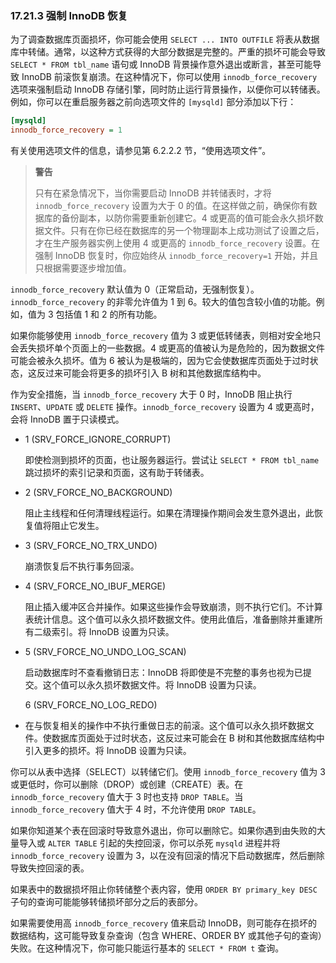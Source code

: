 ### 17.21.3 强制 InnoDB 恢复

为了调查数据库页面损坏，你可能会使用 `SELECT ... INTO OUTFILE` 将表从数据库中转储。通常，以这种方式获得的大部分数据是完整的。严重的损坏可能会导致 `SELECT * FROM tbl_name` 语句或 InnoDB 背景操作意外退出或断言，甚至可能导致 InnoDB 前滚恢复崩溃。在这种情况下，你可以使用 `innodb_force_recovery` 选项来强制启动 InnoDB 存储引擎，同时防止运行背景操作，以便你可以转储表。例如，你可以在重启服务器之前向选项文件的 `[mysqld]` 部分添加以下行：

```ini
[mysqld]
innodb_force_recovery = 1
```

有关使用选项文件的信息，请参见第 6.2.2.2 节，“使用选项文件”。

> **警告**
>
> 只有在紧急情况下，当你需要启动 InnoDB 并转储表时，才将 `innodb_force_recovery` 设置为大于 0 的值。在这样做之前，确保你有数据库的备份副本，以防你需要重新创建它。4 或更高的值可能会永久损坏数据文件。只有在你已经在数据库的另一个物理副本上成功测试了设置之后，才在生产服务器实例上使用 4 或更高的 `innodb_force_recovery` 设置。在强制 InnoDB 恢复时，你应始终从 `innodb_force_recovery=1` 开始，并且只根据需要逐步增加值。

`innodb_force_recovery` 默认值为 0（正常启动，无强制恢复）。`innodb_force_recovery` 的非零允许值为 1 到 6。较大的值包含较小值的功能。例如，值为 3 包括值 1 和 2 的所有功能。

如果你能够使用 `innodb_force_recovery` 值为 3 或更低转储表，则相对安全地只会丢失损坏单个页面上的一些数据。4 或更高的值被认为是危险的，因为数据文件可能会被永久损坏。值为 6 被认为是极端的，因为它会使数据库页面处于过时状态，这反过来可能会将更多的损坏引入 B 树和其他数据库结构中。

作为安全措施，当 `innodb_force_recovery` 大于 0 时，InnoDB 阻止执行 `INSERT`、`UPDATE` 或 `DELETE` 操作。`innodb_force_recovery` 设置为 4 或更高时，会将 InnoDB 置于只读模式。

- 1 (SRV_FORCE_IGNORE_CORRUPT)

  即使检测到损坏的页面，也让服务器运行。尝试让 `SELECT * FROM tbl_name` 跳过损坏的索引记录和页面，这有助于转储表。

- 2 (SRV_FORCE_NO_BACKGROUND)

  阻止主线程和任何清理线程运行。如果在清理操作期间会发生意外退出，此恢复值将阻止它发生。

- 3 (SRV_FORCE_NO_TRX_UNDO)

  崩溃恢复后不执行事务回滚。

- 4 (SRV_FORCE_NO_IBUF_MERGE)

  阻止插入缓冲区合并操作。如果这些操作会导致崩溃，则不执行它们。不计算表统计信息。这个值可以永久损坏数据文件。使用此值后，准备删除并重建所有二级索引。将 InnoDB 设置为只读。

- 5 (SRV_FORCE_NO_UNDO_LOG_SCAN)

  启动数据库时不查看撤销日志：InnoDB 将即使是不完整的事务也视为已提交。这个值可以永久损坏数据文件。将 InnoDB 设置为只读。

  6 (SRV_FORCE_NO_LOG_REDO)

- 在与恢复相关的操作中不执行重做日志的前滚。这个值可以永久损坏数据文件。使数据库页面处于过时状态，这反过来可能会在 B 树和其他数据库结构中引入更多的损坏。将 InnoDB 设置为只读。


你可以从表中选择（SELECT）以转储它们。使用 `innodb_force_recovery` 值为 3 或更低时，你可以删除（DROP）或创建（CREATE）表。在 `innodb_force_recovery` 值大于 3 时也支持 `DROP TABLE`。当 `innodb_force_recovery` 值大于 4 时，不允许使用 `DROP TABLE`。

如果你知道某个表在回滚时导致意外退出，你可以删除它。如果你遇到由失败的大量导入或 `ALTER TABLE` 引起的失控回滚，你可以杀死 `mysqld` 进程并将 `innodb_force_recovery` 设置为 3，以在没有回滚的情况下启动数据库，然后删除导致失控回滚的表。

如果表中的数据损坏阻止你转储整个表内容，使用 `ORDER BY primary_key DESC` 子句的查询可能能够转储损坏部分之后的表部分。

如果需要使用高 `innodb_force_recovery` 值来启动 InnoDB，则可能存在损坏的数据结构，这可能导致复杂查询（包含 WHERE、ORDER BY 或其他子句的查询）失败。在这种情况下，你可能只能运行基本的 `SELECT * FROM t` 查询。